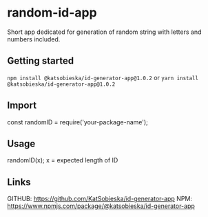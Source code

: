 # random-id-app

Short app dedicated for generation of random string with letters and numbers included.

## Getting started

`npm install @katsobieska/id-generator-app@1.0.2`
or
`yarn install @katsobieska/id-generator-app@1.0.2`

## Import

const randomID = require('your-package-name');

## Usage

randomID(x);
x = expected length of ID

## Links

GITHUB: https://github.com/KatSobieska/id-generator-app
NPM: https://www.npmjs.com/package/@katsobieska/id-generator-app
